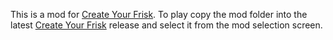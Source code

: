 This is a mod for [Create Your Frisk]. To play copy the mod folder into the
latest [Create Your Frisk] release and select it from the mod selection screen.

[Create Your Frisk]: https://github.com/RhenaudTheLukark/CreateYourFrisk
